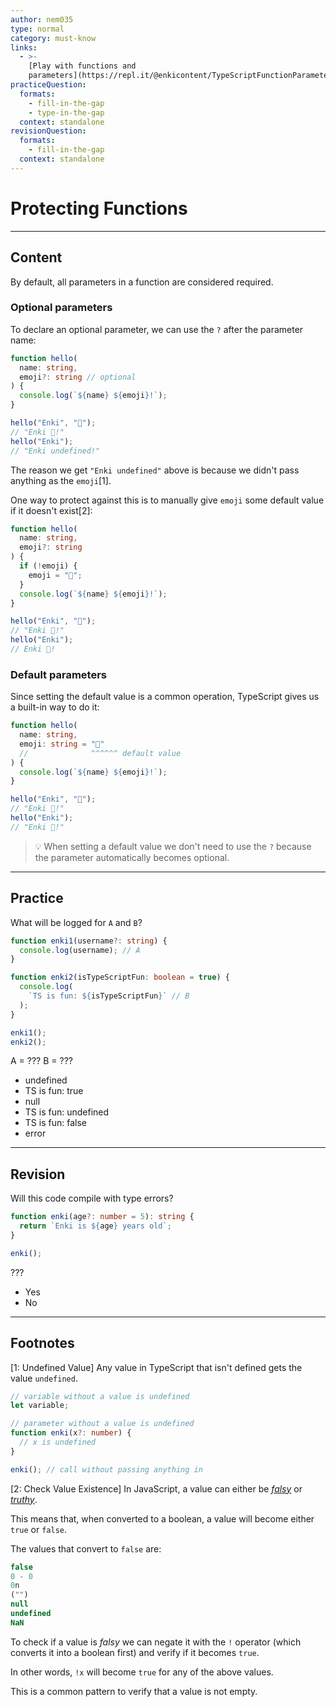 ```yaml
---
author: nem035
type: normal
category: must-know
links:
  - >-
    [Play with functions and
    parameters](https://repl.it/@enkicontent/TypeScriptFunctionParameters){website}
practiceQuestion:
  formats:
    - fill-in-the-gap
    - type-in-the-gap
  context: standalone
revisionQuestion:
  formats:
    - fill-in-the-gap
  context: standalone
---
```


# Protecting Functions

---

## Content

By default, all parameters in a function are considered required.

### Optional parameters

To declare an optional parameter, we can use the `?` after the parameter name:

```ts
function hello(
  name: string,
  emoji?: string // optional
) {
  console.log(`${name} ${emoji}!`);
}

hello("Enki", "👋");
// "Enki 👋!"
hello("Enki");
// "Enki undefined!"
```

The reason we get `"Enki undefined"` above is because we didn't pass anything as the `emoji`[1].

One way to protect against this is to manually give `emoji` some default value if it doesn't exist[2]:

```ts
function hello(
  name: string,
  emoji?: string
) {
  if (!emoji) {
    emoji = "💚";
  }
  console.log(`${name} ${emoji}!`);
}

hello("Enki", "👋");
// "Enki 👋!"
hello("Enki");
// Enki 💚!
```

### Default parameters

Since setting the default value is a common operation, TypeScript gives us a built-in way to do it:

```ts
function hello(
  name: string,
  emoji: string = "💚"
  //              ^^^^^^ default value
) {
  console.log(`${name} ${emoji}!`);
}

hello("Enki", "👋");
// "Enki 👋!"
hello("Enki");
// "Enki 💚!"
```

> 💡 When setting a default value we don't need to use the `?` because the parameter automatically becomes optional.

---

## Practice

What will be logged for `A` and `B`?

```ts
function enki1(username?: string) {
  console.log(username); // A
}

function enki2(isTypeScriptFun: boolean = true) {
  console.log(
    `TS is fun: ${isTypeScriptFun}` // B
  );
}

enki1();
enki2();
```

A = ???
B = ???

- undefined
- TS is fun: true
- null
- TS is fun: undefined
- TS is fun: false
- error

---

## Revision

Will this code compile with type errors?

```ts
function enki(age?: number = 5): string {
  return `Enki is ${age} years old`;
}

enki();
```

???

- Yes
- No

---

## Footnotes

[1: Undefined Value]
Any value in TypeScript that isn't defined gets the value `undefined`.

```ts
// variable without a value is undefined
let variable;

// parameter without a value is undefined
function enki(x?: number) {
  // x is undefined
}

enki(); // call without passing anything in
```

[2: Check Value Existence]
In JavaScript, a value can either be [_falsy_](https://developer.mozilla.org/en-US/docs/Glossary/Falsy) or [_truthy_](https://developer.mozilla.org/en-US/docs/Glossary/Truthy).

This means that, when converted to a boolean, a value will become either `true` or `false`.

The values that convert to `false` are:

```ts
false
0 - 0
0n
("")
null
undefined
NaN
```

To check if a value is _falsy_ we can negate it with the `!` operator (which converts it into a boolean first) and verify if it becomes `true`.

In other words, `!x` will become `true` for any of the above values.

This is a common pattern to verify that a value is not empty.
